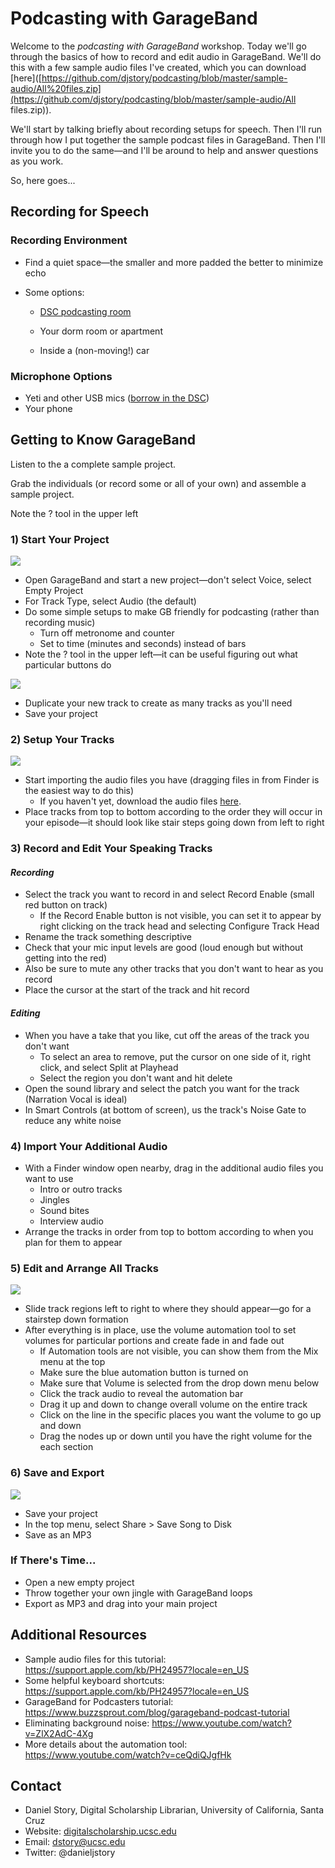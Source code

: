 # Podcasting with GarageBand

Welcome to the *podcasting with GarageBand* workshop. Today we'll go through the basics of how to record and edit audio in GarageBand. We'll do this with a few sample audio files I've created, which you can download [here]([https://github.com/djstory/podcasting/blob/master/sample-audio/All%20files.zip](https://github.com/djstory/podcasting/blob/master/sample-audio/All files.zip)).

We'll start by talking briefly about recording setups for speech. Then I'll run through how I put together the sample podcast files in GarageBand. Then I'll invite you to do the same—and I'll be around to help and answer questions as you work.

So, here goes...



## Recording for Speech

### Recording Environment

- Find a quiet space—the smaller and more padded the better to minimize echo

- Some options:

  - [DSC podcasting room](https://guides.library.ucsc.edu/DSC/Podcasting)

  - Your dorm room or apartment

  - Inside a (non-moving!) car

    

### Microphone Options

* Yeti and other USB mics ([borrow in the DSC](https://guides.library.ucsc.edu/DSCEquipment/Home#s-lg-box-wrapper-22925798))
* Your phone



## Getting to Know GarageBand

Listen to the a complete sample project.

Grab the individuals (or record some or all of your own) and assemble a sample project.

Note the ? tool in the upper left



### 1) Start Your Project



<img src="images/start-your-project.png">



- Open GarageBand and start a new project—don't select Voice, select Empty Project
- For Track Type, select Audio (the default)
- Do some simple setups to make GB friendly for podcasting (rather than recording music)
  - Turn off metronome and counter
  - Set to time (minutes and seconds) instead of bars
- Note the ? tool in the upper left—it can be useful figuring out what particular buttons do



<img src="images/duplicate-tracks.png">



- Duplicate your new track to create as many tracks as you'll need
- Save your project



### 2) Setup Your Tracks

<img src="images/drag-in-new-audio.png">



- Start importing the audio files you have (dragging files in from Finder is the easiest way to do this)
  - If you haven't yet, download the audio files [here](https://support.apple.com/kb/PH24957?locale=en_US).
- Place tracks from top to bottom according to the order they will occur in your episode—it should look like stair steps going down from left to right



### 3) Record and Edit Your Speaking Tracks



#### *Recording*

* Select the track you want to record in and select Record Enable (small red button on track)
  * If the Record Enable button is not visible, you can set it to appear by right clicking on the track head and selecting Configure Track Head
* Rename the track something descriptive
* Check that your mic input levels are good (loud enough but without getting into the red)
* Also be sure to mute any other tracks that you don't want to hear as you record
* Place the cursor at the start of the track and hit record



#### *Editing*

* When you have a take that you like, cut off the areas of the track you don't want
  * To select an area to remove, put the cursor on one side of it, right click, and select Split at Playhead
  * Select the region you don't want and hit delete
* Open the sound library and select the patch you want for the track (Narration Vocal is ideal)
* In Smart Controls (at bottom of screen), us the track's Noise Gate to reduce any white noise



### 4) Import Your Additional Audio



* With a Finder window open nearby, drag in the additional audio files you want to use
  * Intro or outro tracks
  * Jingles
  * Sound bites
  * Interview audio
* Arrange the tracks in order from top to bottom according to when you plan for them to appear



### 5) Edit and Arrange All Tracks



<img src="images/arrange-tracks.png">



- Slide track regions left to right to where they should appear—go for a stairstep down formation
- After everything is in place, use the volume automation tool to set volumes for particular portions and create fade in and fade out
  - If Automation tools are not visible, you can show them from the Mix menu at the top
  - Make sure the blue automation button is turned on
  - Make sure that Volume is selected from the drop down menu below
  - Click the track audio to reveal the automation bar
  - Drag it up and down to change overall volume on the entire track
  - Click on the line in the specific places you want the volume to go up and down
  - Drag the nodes up or down until you have the right volume for the each section



### 6) Save and Export



<img src="images/export.png">



- Save your project
- In the top menu, select Share > Save Song to Disk
- Save as an MP3



### If There's Time...

- Open a new empty project
- Throw together your own jingle with GarageBand loops
- Export as MP3 and drag into your main project



## Additional Resources

* Sample audio files for this tutorial: https://support.apple.com/kb/PH24957?locale=en_US
* Some helpful keyboard shortcuts: https://support.apple.com/kb/PH24957?locale=en_US
* GarageBand for Podcasters tutorial: https://www.buzzsprout.com/blog/garageband-podcast-tutorial
* Eliminating background noise: https://www.youtube.com/watch?v=ZlX2AdC-4Xg
* More details about the automation tool: https://www.youtube.com/watch?v=ceQdiQJgfHk



## Contact

- Daniel Story, Digital Scholarship Librarian, University of California, Santa Cruz
- Website: [digitalscholarship.ucsc.edu](http://digitalscholarship.ucsc.edu)
- Email: [dstory@ucsc.edu](mailto:dstory@ucsc.edu) 
- Twitter: @danieljstory